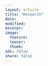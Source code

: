 ```yaml
---
layout: article
title: "Research"
date: 
modified:
excerpt:
image:
  feature:
  teaser:
  thumb:
ads: false  
share: false
---
```


